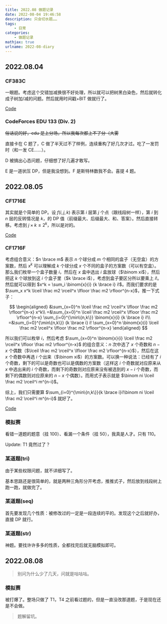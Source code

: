 ```yaml
---
title: 2022.08 做题记录
date: 2022-08-04 19:46:58
description: 只会切水题……
tags:
	- 日常
categories:
	- 做题记录
mathjax: true
urlname: 2022-08-diary
---
```


## 2022.08.04

### CF383C

一眼题。考虑这个交错加减换很不好处理，所以就可以把树黑白染色，然后就转化成子树加/减的问题。然后就用时间戳+BIT 做就行了。

[Code](https://codeforces.com/contest/383/submission/166915726)

### CodeForces EDU 133 (Div. 2)

~~俗话说的好，edu 是上分场，所以我每次都上不了分（大雾~~

直接卡在 C 题了，C 做了半天过不了样例，连续重构了好几次才过。吃了一发罚时（和一发 CE……）。

D 被搞出心态问题，仔细想了好几遍才敢写。

E 是一道状压 DP，但是我没想到。F 是斯特林数我不会。喜提 $4$ 题。

## 2022.08.05

### CF1716E

其实就是个简单的 DP。设 $f(i,j,k)$ 表示第 $i$ 层第 $j$ 个点（跟线段树一样），第 $i$ 到 $n$ 层的反转情况是 $k$，的 DP 值（前缀最大、后缀最大、和、答案）。然后直接转移。考虑到 $j \times k \le 2^k$，所以是对的。

[Code](https://codeforces.com/contest/1716/submission/167050966)

### CF1716F

考虑组合意义：$n \brace m$ 表示 $n$ 个球分成 $m$ 个相同的盒子（无空盒）的方案数，然后 $x^k$ 可以理解成 $k$ 个球分成 $x$ 个不同的盒子的方案数（可以有空盒）。那么我们枚举一个盒子数量 $i$，然后在 $x$ 盒中选出 $i$ 盒放球（$\binom xi$），然后把这 $k$ 个球放到这 $i$ 个盒子里（$k \brace i$），考虑到盒子要区分所以要乘上 $i!$。然后就可以得到 $x^k = \sum_i \binom{x}{i} {k \brace i} i!$。而我们要求的是 $\sum_x x^k \lceil \frac m2 \rceil^x \lfloor \frac m2 \rfloor^{n-x}$，推一下式子：

$$
\begin{aligned}
	 &\sum_{x=0}^n \lceil \frac m2 \rceil^x \lfloor \frac m2 \rfloor^{n-x} x^k\\
	=&\sum_{x=0}^n \lceil \frac m2 \rceil^x \lfloor \frac m2 \rfloor^{n-x} \sum_{i=0}^{\min\{n,k\}} \binom{x}{i} {k \brace i} i!\\
	=&\sum_{i=0}^{\min\{n,k\}} {k \brace i} i! \sum_{x=0}^n \binom{x}{i} \lceil \frac m2 \rceil^x \lfloor \frac m2 \rfloor^{n-x}
\end{aligned}
$$

所以我们可以枚举 $i$，然后考虑 $\sum_{x=0}^n \binom{x}{i} \lceil \frac m2 \rceil^x \lfloor \frac m2 \rfloor^{n-x}$ 的组合意义：$n$ 次中选了 $x$ 个奇数和 $n-x$ 个偶数（$\lceil \frac m2 \rceil^x \lfloor \frac m2 \rfloor^{n-x}$），然后在这 $x$ 个奇数中再选 $i$ 个出来（$\binom xi$）的方案数。可以换一种说法：已经有了 $i$ 个奇数，剩下的可以是奇数也可以是偶数的方案数（这样这 $i$ 个奇数就对应原来从 $x$ 中选出来的 $i$ 个奇数，而剩下的奇数则对应原来没有被选到的 $x-i$ 个奇数，而剩下的偶数则对应原来的 $n-x$ 个偶数）。而用式子表示就是 $\binom ni \lceil \frac m2 \rceil^i m^{n-i}$。

综上，我们只需要算 $\sum_{i=0}^{\min\{n,k\}}{k \brace i}i!\binom ni \lceil \frac m2 \rceil^i m^{n-i}$ 就好了。

[Code](https://codeforces.com/contest/1716/submission/167168893)

### 模拟赛

看错一道题的题意（挂 $100$）、看漏一个条件（挂 $50$），我真是人才。只有 $110$。

Update: T1 竟然过了？

### 某道题(tri)

由于某些权限问题，就不详细写了。

基本思路还是很简单的，就是两种三角形分开考虑，推推式子，然后放到线段树上跑一跑，就做完了。

### 某道题(seq)

首先要发现几个性质：被修改过的一定是一段连续的平的。发现这个之后就好办，直接 DP 就行。

### 某道题(str)

神题。要找许许多多的性质，全都找完后就无脑模拟即可。

## 2022.08.08

> 别问为什么少了几天，问就是咕咕咕。

### 模拟赛

被打爆了。整场只做了 T1，T4 之前看过题的，但是一直没改那道题，于是现在还是不会做。

> 题解留坑。

